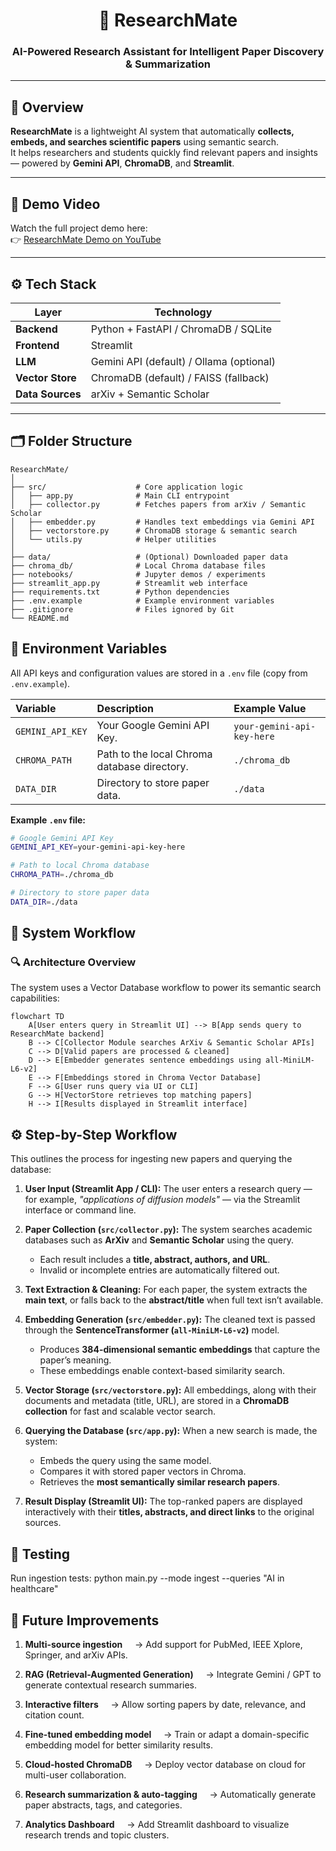 <h1 align="center">🧠 ResearchMate</h1>
<h3 align="center">AI-Powered Research Assistant for Intelligent Paper Discovery & Summarization</h3>

---

## 🚀 Overview
**ResearchMate** is a lightweight AI system that automatically **collects, embeds, and searches scientific papers** using semantic search.  
It helps researchers and students quickly find relevant papers and insights — powered by **Gemini API**, **ChromaDB**, and **Streamlit**.

---

## 🎥 Demo Video

Watch the full project demo here:  
👉 [ResearchMate Demo on YouTube](https://youtu.be/PjaX4Rp6A4U?si=N4lHCZP4Bk585XP3)

---

## ⚙️ Tech Stack

| Layer | Technology |
|--------|-------------|
| **Backend** | Python + FastAPI / ChromaDB / SQLite |
| **Frontend** | Streamlit |
| **LLM** | Gemini API (default) / Ollama (optional) |
| **Vector Store** | ChromaDB (default) / FAISS (fallback) |
| **Data Sources** | arXiv + Semantic Scholar |

---

## 🗂️ Folder Structure

```plaintext
ResearchMate/
│
├── src/                    # Core application logic
│   ├── app.py              # Main CLI entrypoint
│   ├── collector.py        # Fetches papers from arXiv / Semantic Scholar
│   ├── embedder.py         # Handles text embeddings via Gemini API
│   ├── vectorstore.py      # ChromaDB storage & semantic search
│   └── utils.py            # Helper utilities
│
├── data/                   # (Optional) Downloaded paper data
├── chroma_db/              # Local Chroma database files
├── notebooks/              # Jupyter demos / experiments
├── streamlit_app.py        # Streamlit web interface
├── requirements.txt        # Python dependencies
├── .env.example            # Example environment variables
├── .gitignore              # Files ignored by Git
└── README.md

```

## 🔑 Environment Variables
All API keys and configuration values are stored in a `.env` file (copy from `.env.example`).

| Variable | Description | Example Value |
| :--- | :--- | :--- |
| `GEMINI_API_KEY` | Your Google Gemini API Key. | `your-gemini-api-key-here` |
| `CHROMA_PATH` | Path to the local Chroma database directory. | `./chroma_db` |
| `DATA_DIR` | Directory to store paper data. | `./data` |

**Example `.env` file:**
```bash
# Google Gemini API Key
GEMINI_API_KEY=your-gemini-api-key-here

# Path to local Chroma database
CHROMA_PATH=./chroma_db

# Directory to store paper data
DATA_DIR=./data

```
## 🧠 System Workflow
### 🔍 Architecture Overview
The system uses a Vector Database workflow to power its semantic search capabilities:
```mermaid
flowchart TD
    A[User enters query in Streamlit UI] --> B[App sends query to ResearchMate backend]
    B --> C[Collector Module searches ArXiv & Semantic Scholar APIs]
    C --> D[Valid papers are processed & cleaned]
    D --> E[Embedder generates sentence embeddings using all-MiniLM-L6-v2]
    E --> F[Embeddings stored in Chroma Vector Database]
    F --> G[User runs query via UI or CLI]
    G --> H[VectorStore retrieves top matching papers]
    H --> I[Results displayed in Streamlit interface]

```
## ⚙️ Step-by-Step Workflow

This outlines the process for ingesting new papers and querying the database:
1.  **User Input (Streamlit App / CLI):**
    The user enters a research query — for example, _"applications of diffusion models"_ — via the Streamlit interface or command line.

2.  **Paper Collection (`src/collector.py`):**
    The system searches academic databases such as **ArXiv** and **Semantic Scholar** using the query.
    - Each result includes a **title, abstract, authors, and URL**.
    - Invalid or incomplete entries are automatically filtered out.

3.  **Text Extraction & Cleaning:**
    For each paper, the system extracts the **main text**, or falls back to the **abstract/title** when full text isn’t available.

4.  **Embedding Generation (`src/embedder.py`):**
    The cleaned text is passed through the **SentenceTransformer (`all-MiniLM-L6-v2`)** model.
    - Produces **384-dimensional semantic embeddings** that capture the paper’s meaning.
    - These embeddings enable context-based similarity search.

5.  **Vector Storage (`src/vectorstore.py`):**
    All embeddings, along with their documents and metadata (title, URL), are stored in a **ChromaDB collection** for fast and scalable vector search.

6.  **Querying the Database (`src/app.py`):**
    When a new search is made, the system:
    - Embeds the query using the same model.
    - Compares it with stored paper vectors in Chroma.
    - Retrieves the **most semantically similar research papers**.

7.  **Result Display (Streamlit UI):**
    The top-ranked papers are displayed interactively with their **titles, abstracts, and direct links** to the original sources.


## 🧪 Testing
Run ingestion tests:
python main.py --mode ingest --queries "AI in healthcare"

## 🌟 Future Improvements

1. **Multi-source ingestion**
    → Add support for PubMed, IEEE Xplore, Springer, and arXiv APIs.

2. **RAG (Retrieval-Augmented Generation)**
    → Integrate Gemini / GPT to generate contextual research summaries.

3. **Interactive filters**
    → Allow sorting papers by date, relevance, and citation count.

4. **Fine-tuned embedding model**
    → Train or adapt a domain-specific embedding model for better similarity results.

5. **Cloud-hosted ChromaDB**
    → Deploy vector database on cloud for multi-user collaboration.

6. **Research summarization & auto-tagging**
    → Automatically generate paper abstracts, tags, and categories.

7. **Analytics Dashboard**
    → Add Streamlit dashboard to visualize research trends and topic clusters.
